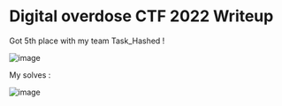 # Digital overdose CTF 2022 Writeup

Got 5th place with my team Task_Hashed !

![image](https://user-images.githubusercontent.com/58823465/166168240-daf1d5a8-00e8-49fd-b1a7-1257f4277714.png)

My solves : 

![image](https://user-images.githubusercontent.com/58823465/166168291-946e555d-3141-4562-a82a-90749275885a.png)

